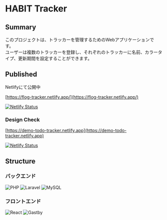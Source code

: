 # HABIT Tracker

## Summary
このプロジェクトは、トラッカーを管理するためのWebアプリケーションです。  
ユーザーは複数のトラッカーを登録し、それぞれのトラッカーに名前、カラータイプ、更新期間を設定することができます。  

## Published
Netlifyにて公開中

[https://flog-tracker.netlify.app/](https://flog-tracker.netlify.app/)

[![Netlify Status](https://api.netlify.com/api/v1/badges/ad9ca8ee-d399-4e1e-80d1-a16ed00e3264/deploy-status)](https://app.netlify.com/sites/flog-tracker/deploys)

### Design Check
[https://demo-todo-tracker.netlify.app](https://demo-todo-tracker.netlify.app)

[![Netlify Status](https://api.netlify.com/api/v1/badges/32f7dac8-3a0a-4caa-8f37-d4eadb88e1cf/deploy-status)](https://app.netlify.com/sites/demo-todo-tracker/deploys)


## Structure
### バックエンド
![PHP](https://img.shields.io/badge/PHP-8.3.x-blue)
![Laravel](https://img.shields.io/badge/Laravel-11.x-orange)
![MySQL](https://img.shields.io/badge/MySQL-8.0.32-blue)

### フロントエンド
![React](https://img.shields.io/badge/React-18.2.x-blue)
![Gastby](https://img.shields.io/badge/Gastby-5.13.x-orange)
